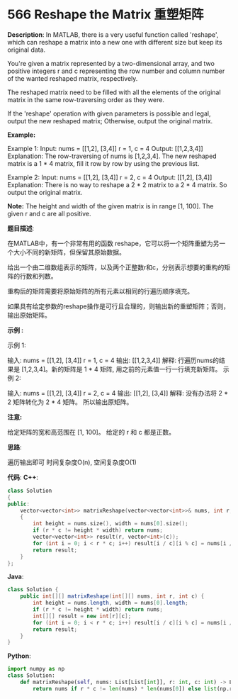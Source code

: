 # 566 Reshape the Matrix 重塑矩阵

__Description__:
In MATLAB, there is a very useful function called 'reshape', which can reshape a matrix into a new one with different size but keep its original data.

You're given a matrix represented by a two-dimensional array, and two positive integers r and c representing the row number and column number of the wanted reshaped matrix, respectively.

The reshaped matrix need to be filled with all the elements of the original matrix in the same row-traversing order as they were.

If the 'reshape' operation with given parameters is possible and legal, output the new reshaped matrix; Otherwise, output the original matrix.

__Example:__

Example 1:
Input:
nums =
[[1,2],
 [3,4]]
r = 1, c = 4
Output:
[[1,2,3,4]]
Explanation:
The row-traversing of nums is [1,2,3,4]. The new reshaped matrix is a 1 \* 4 matrix, fill it row by row by using the previous list.

Example 2:
Input:
nums =
[[1,2],
 [3,4]]
r = 2, c = 4
Output:
[[1,2],
 [3,4]]
Explanation:
There is no way to reshape a 2 \* 2 matrix to a 2 \* 4 matrix. So output the original matrix.

__Note:__
The height and width of the given matrix is in range [1, 100].
The given r and c are all positive.

__题目描述__:

在MATLAB中，有一个非常有用的函数 reshape，它可以将一个矩阵重塑为另一个大小不同的新矩阵，但保留其原始数据。

给出一个由二维数组表示的矩阵，以及两个正整数r和c，分别表示想要的重构的矩阵的行数和列数。

重构后的矩阵需要将原始矩阵的所有元素以相同的行遍历顺序填充。

如果具有给定参数的reshape操作是可行且合理的，则输出新的重塑矩阵；否则，输出原始矩阵。

__示例 :__

示例 1:

输入:
nums =
[[1,2],
 [3,4]]
r = 1, c = 4
输出:
[[1,2,3,4]]
解释:
行遍历nums的结果是 [1,2,3,4]。新的矩阵是 1 \* 4 矩阵, 用之前的元素值一行一行填充新矩阵。
示例 2:

输入:
nums =
[[1,2],
 [3,4]]
r = 2, c = 4
输出:
[[1,2],
 [3,4]]
解释:
没有办法将 2 \* 2 矩阵转化为 2 \* 4 矩阵。 所以输出原矩阵。

__注意:__

给定矩阵的宽和高范围在 [1, 100]。
给定的 r 和 c 都是正数。

__思路__:

遍历输出即可
时间复杂度O(n), 空间复杂度O(1)

__代码__:
__C++__:

```C++
class Solution 
{
public:
    vector<vector<int>> matrixReshape(vector<vector<int>>& nums, int r, int c) 
    {
        int height = nums.size(), width = nums[0].size();
        if (r * c != height * width) return nums;
        vector<vector<int>> result(r, vector<int>(c));
        for (int i = 0; i < r * c; i++) result[i / c][i % c] = nums[i / width][i % width];
        return result;
    }
};
```

__Java__:

```Java
class Solution {
    public int[][] matrixReshape(int[][] nums, int r, int c) {
        int height = nums.length, width = nums[0].length;
        if (r * c != height * width) return nums;
        int[][] result = new int[r][c];
        for (int i = 0; i < r * c; i++) result[i / c][i % c] = nums[i / width][i % width];
        return result;
    }
}
```

__Python__:

```Python
import numpy as np
class Solution:
    def matrixReshape(self, nums: List[List[int]], r: int, c: int) -> List[List[int]]:
        return nums if r * c != len(nums) * len(nums[0]) else list(np.reshape(np.array(nums), (r, c)))
```
